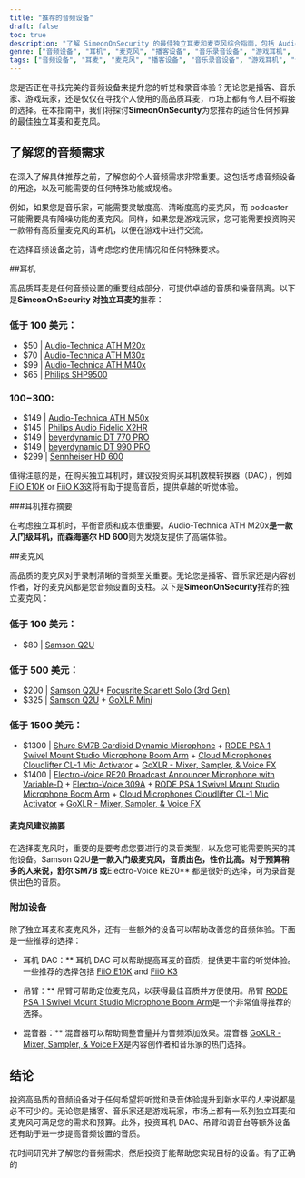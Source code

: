 ```yaml
---
title: "推荐的音频设备"
draft: false
toc: true
description: "了解 SimeonOnSecurity 的最佳独立耳麦和麦克风综合指南，包括 Audio-Technica ATH M20x 等经济实惠的选择和森海塞尔 HD 600 等高端产品。"
genre: ["音频设备", "耳机", "麦克风", "播客设备", "音乐录音设备", "游戏耳机", "音频配件", "专业音频设备", "经济型音响设备", "音响设备"]
tags: ["音频设备", "耳麦", "麦克风", "播客设备", "音乐录音设备", "游戏耳机", "音频配件", "专业音频设备", "廉价音响设备", "音响设备", "铁三角 ATH M20x", "铁三角 ATH M30x", "铁三角 ATH M40x", "飞利浦 SHP9500", "铁三角 ATH M50x", "飞利浦音响 Fidelio X2HR", "拜亚动力 DT 770 PRO", "拜亚动力 DT 990 PRO", "森海塞尔 HD 600", "参孙 Q2U", "Focusrite Scarlett Solo", "迷你 GoXLR", "舒尔 SM7B", "RODE PSA 1", "云麦克风 Cloudlifter CL-1", "电声 RE20", "电声 309A", "耳机 DAC", "吊臂", "搅拌器", "专业音频设备", "最佳音响设备推荐"]
---
```


您是否正在寻找完美的音频设备来提升您的听觉和录音体验？无论您是播客、音乐家、游戏玩家，还是仅仅在寻找个人使用的高品质耳麦，市场上都有令人目不暇接的选择。在本指南中，我们将探讨**SimeonOnSecurity**为您推荐的适合任何预算的最佳独立耳麦和麦克风。

## 了解您的音频需求

在深入了解具体推荐之前，了解您的个人音频需求非常重要。这包括考虑音频设备的用途，以及可能需要的任何特殊功能或规格。

例如，如果您是音乐家，可能需要灵敏度高、清晰度高的麦克风，而 podcaster 可能需要具有降噪功能的麦克风。同样，如果您是游戏玩家，您可能需要投资购买一款带有高质量麦克风的耳机，以便在游戏中进行交流。

在选择音频设备之前，请考虑您的使用情况和任何特殊要求。

##耳机

高品质耳麦是任何音频设置的重要组成部分，可提供卓越的音质和噪音隔离。以下是**SimeonOnSecurity 对独立耳麦的**推荐：

### 低于 100 美元：

- $50 | [Audio-Technica ATH M20x](https://amzn.to/2TVE252)
- $70 | [Audio-Technica ATH M30x](https://amzn.to/3aGF2Qs)
- $99 | [Audio-Technica ATH M40x](https://amzn.to/2RMkYDv)
- $65 | [Philips SHP9500](https://amzn.to/2RngkNb)

### $100-$300:

- $149 | [Audio-Technica ATH M50x](https://amzn.to/2GozWu9)        
- $145 | [Philips Audio Fidelio X2HR](https://amzn.to/2GozWu9)        
- $149 | [beyerdynamic DT 770 PRO](https://amzn.to/30P8jDY)     
- $149 | [beyerdynamic DT 990 PRO](https://amzn.to/37r9SdI)     
- $299 | [Sennheiser HD 600](https://amzn.to/30QLDDj)

值得注意的是，在购买独立耳机时，建议投资购买耳机数模转换器（DAC），例如 [FiiO E10K](https://amzn.to/312xdQJ) or [FiiO K3](https://amzn.to/2uzpo8B)这将有助于提高音质，提供卓越的听觉体验。

###耳机推荐摘要

在考虑独立耳机时，平衡音质和成本很重要。Audio-Technica ATH M20x**是一款入门级耳机，而森海塞尔 HD 600**则为发烧友提供了高端体验。

##麦克风

高品质的麦克风对于录制清晰的音频至关重要。无论您是播客、音乐家还是内容创作者，好的麦克风都是您音频设置的支柱。以下是**SimeonOnSecurity**推荐的独立麦克风：

### 低于 100 美元：

- $80 | [Samson Q2U](https://amzn.to/2GkpbZA)

### 低于 500 美元：

- $200 | [Samson Q2U](https://amzn.to/2GkpbZA)+ [Focusrite Scarlett Solo (3rd Gen)](https://amzn.to/2ux8kA6)
- $325 | [Samson Q2U](https://amzn.to/2GkpbZA) + [GoXLR Mini](https://amzn.to/37oB6BC)

### 低于 1500 美元：

- $1300 | [Shure SM7B Cardioid Dynamic Microphone](https://amzn.to/36m9Gel) + [RODE PSA 1 Swivel Mount Studio Microphone Boom Arm](https://amzn.to/2tFgUwY) + [Cloud Microphones Cloudlifter CL-1 Mic Activator](https://amzn.to/2TUBi7W) + [GoXLR - Mixer, Sampler, & Voice FX](https://amzn.to/2tOcQdF)
- $1400 | [Electro-Voice RE20 Broadcast Announcer Microphone with Variable-D](https://amzn.to/37s5uep)  + [Electro-Voice 309A](https://amzn.to/36mRhxV) + [RODE PSA 1 Swivel Mount Studio Microphone Boom Arm](https://amzn.to/2tFgUwY) + [Cloud Microphones Cloudlifter CL-1 Mic Activator](https://amzn.to/2TUBi7W) + [GoXLR - Mixer, Sampler, & Voice FX](https://amzn.to/2tOcQdF)

#### 麦克风建议摘要

在选择麦克风时，重要的是要考虑您要进行的录音类型，以及您可能需要购买的其他设备。Samson Q2U**是一款入门级麦克风，音质出色，性价比高。对于预算稍多的人来说，**舒尔 SM7B** 或**Electro-Voice RE20** 都是很好的选择，可为录音提供出色的音质。

### 附加设备

除了独立耳麦和麦克风外，还有一些额外的设备可以帮助改善您的音频体验。下面是一些推荐的选择：

- 耳机 DAC：** 耳机 DAC 可以帮助提高耳麦的音质，提供更丰富的听觉体验。一些推荐的选择包括 [FiiO E10K](https://amzn.to/312xdQJ) and [FiiO K3](https://amzn.to/2uzpo8B)

- 吊臂：** 吊臂可帮助定位麦克风，以获得最佳音质并方便使用。吊臂 [RODE PSA 1 Swivel Mount Studio Microphone Boom Arm](https://amzn.to/2tFgUwY)是一个非常值得推荐的选择。

- 混音器：** 混音器可以帮助调整音量并为音频添加效果。混音器 [GoXLR - Mixer, Sampler, & Voice FX](https://amzn.to/2tOcQdF)是内容创作者和音乐家的热门选择。

## 结论

投资高品质的音频设备对于任何希望将听觉和录音体验提升到新水平的人来说都是必不可少的。无论您是播客、音乐家还是游戏玩家，市场上都有一系列独立耳麦和麦克风可满足您的需求和预算。此外，投资耳机 DAC、吊臂和调音台等额外设备还有助于进一步提高音频设置的音质。

花时间研究并了解您的音频需求，然后投资于能帮助您实现目标的设备。有了正确的


